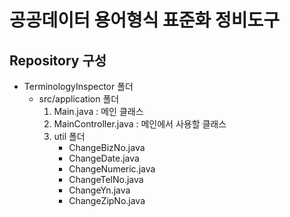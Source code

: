 # **공공데이터 용어형식 표준화 정비도구**

## Repository 구성

* TerminologyInspector 폴더
   * src/application 폴더
       1. Main.java            : 메인 클래스
       2. MainController.java  : 메인에서 사용할 클래스
       3. util 폴더
          - ChangeBizNo.java
          - ChangeDate.java
          - ChangeNumeric.java
          - ChangeTelNo.java
          - ChangeYn.java
          - ChangeZipNo.java
